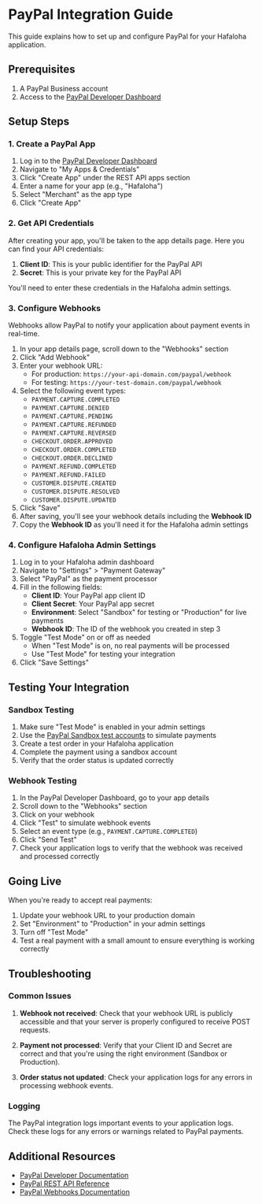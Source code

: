 # PayPal Integration Guide

This guide explains how to set up and configure PayPal for your Hafaloha application.

## Prerequisites

1. A PayPal Business account
2. Access to the [PayPal Developer Dashboard](https://developer.paypal.com/dashboard/)

## Setup Steps

### 1. Create a PayPal App

1. Log in to the [PayPal Developer Dashboard](https://developer.paypal.com/dashboard/)
2. Navigate to "My Apps & Credentials"
3. Click "Create App" under the REST API apps section
4. Enter a name for your app (e.g., "Hafaloha")
5. Select "Merchant" as the app type
6. Click "Create App"

### 2. Get API Credentials

After creating your app, you'll be taken to the app details page. Here you can find your API credentials:

1. **Client ID**: This is your public identifier for the PayPal API
2. **Secret**: This is your private key for the PayPal API

You'll need to enter these credentials in the Hafaloha admin settings.

### 3. Configure Webhooks

Webhooks allow PayPal to notify your application about payment events in real-time.

1. In your app details page, scroll down to the "Webhooks" section
2. Click "Add Webhook"
3. Enter your webhook URL:
   - For production: `https://your-api-domain.com/paypal/webhook`
   - For testing: `https://your-test-domain.com/paypal/webhook`
4. Select the following event types:
   - `PAYMENT.CAPTURE.COMPLETED`
   - `PAYMENT.CAPTURE.DENIED`
   - `PAYMENT.CAPTURE.PENDING`
   - `PAYMENT.CAPTURE.REFUNDED`
   - `PAYMENT.CAPTURE.REVERSED`
   - `CHECKOUT.ORDER.APPROVED`
   - `CHECKOUT.ORDER.COMPLETED`
   - `CHECKOUT.ORDER.DECLINED`
   - `PAYMENT.REFUND.COMPLETED`
   - `PAYMENT.REFUND.FAILED`
   - `CUSTOMER.DISPUTE.CREATED`
   - `CUSTOMER.DISPUTE.RESOLVED`
   - `CUSTOMER.DISPUTE.UPDATED`
5. Click "Save"
6. After saving, you'll see your webhook details including the **Webhook ID**
7. Copy the **Webhook ID** as you'll need it for the Hafaloha admin settings

### 4. Configure Hafaloha Admin Settings

1. Log in to your Hafaloha admin dashboard
2. Navigate to "Settings" > "Payment Gateway"
3. Select "PayPal" as the payment processor
4. Fill in the following fields:
   - **Client ID**: Your PayPal app client ID
   - **Client Secret**: Your PayPal app secret
   - **Environment**: Select "Sandbox" for testing or "Production" for live payments
   - **Webhook ID**: The ID of the webhook you created in step 3
5. Toggle "Test Mode" on or off as needed
   - When "Test Mode" is on, no real payments will be processed
   - Use "Test Mode" for testing your integration
6. Click "Save Settings"

## Testing Your Integration

### Sandbox Testing

1. Make sure "Test Mode" is enabled in your admin settings
2. Use the [PayPal Sandbox test accounts](https://developer.paypal.com/dashboard/accounts) to simulate payments
3. Create a test order in your Hafaloha application
4. Complete the payment using a sandbox account
5. Verify that the order status is updated correctly

### Webhook Testing

1. In the PayPal Developer Dashboard, go to your app details
2. Scroll down to the "Webhooks" section
3. Click on your webhook
4. Click "Test" to simulate webhook events
5. Select an event type (e.g., `PAYMENT.CAPTURE.COMPLETED`)
6. Click "Send Test"
7. Check your application logs to verify that the webhook was received and processed correctly

## Going Live

When you're ready to accept real payments:

1. Update your webhook URL to your production domain
2. Set "Environment" to "Production" in your admin settings
3. Turn off "Test Mode"
4. Test a real payment with a small amount to ensure everything is working correctly

## Troubleshooting

### Common Issues

1. **Webhook not received**: Check that your webhook URL is publicly accessible and that your server is properly configured to receive POST requests.

2. **Payment not processed**: Verify that your Client ID and Secret are correct and that you're using the right environment (Sandbox or Production).

3. **Order status not updated**: Check your application logs for any errors in processing webhook events.

### Logging

The PayPal integration logs important events to your application logs. Check these logs for any errors or warnings related to PayPal payments.

## Additional Resources

- [PayPal Developer Documentation](https://developer.paypal.com/docs/api/overview/)
- [PayPal REST API Reference](https://developer.paypal.com/api/rest/)
- [PayPal Webhooks Documentation](https://developer.paypal.com/api/rest/webhooks/)
